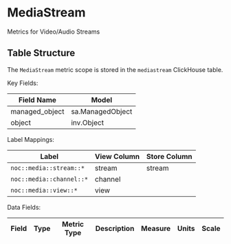 # MediaStream

Metrics for Video/Audio Streams

## Table Structure
The `MediaStream` metric scope is stored
in the `mediastream` ClickHouse table.

Key Fields:

| Field Name | Model |
| --- | --- |
| managed_object | sa.ManagedObject |
| object | inv.Object |


Label Mappings:

| Label | View Column | Store Column |
| --- | --- | --- |
| `noc::media::stream::*` | stream | stream |
| `noc::media::channel::*` | channel |  |
| `noc::media::view::*` | view |  |


Data Fields:

| Field | Type | Metric Type | Description | Measure | Units | Scale |
| --- | --- | --- | --- | --- | --- | --- |